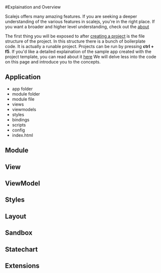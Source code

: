 #Explaination and Overview

Scalejs offers many amazing features. If you are seeking a deeper understanding of the various features in
scalejs, you're in the right place. If you want a broader and higher level understanding, check out the [about](./about.html)

The first thing you will be exposed to after [creating a project](./project.html) is the file structure of the project.
In this structure there is a bunch of boilerplate code. It is actually a runable project. Projects can be run by pressing
__ctrl + f5__. If you'd like a detailed explaination of the sample app created with the project template, you can read about it [here](./hello.html)
We will delve less into the code on this page and introduce you to the concepts.

## Application

* app folder
* module folder
* module file
* views
* viewmodels
* styles
* bindings
* scripts
* config
* index.html

## Module

## View

## ViewModel

## Styles

## Layout

## Sandbox

## Statechart

## Extensions

